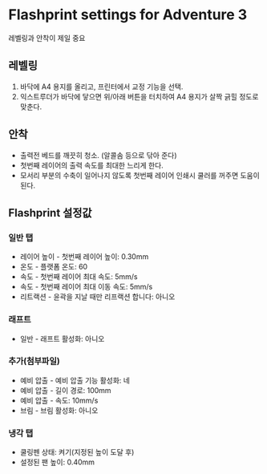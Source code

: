 # Flashprint settings for Adventure 3

레벨링과 안착이 제일 중요

## 레벨링

1. 바닥에 A4 용지를 올리고, 프린터에서 교정 기능을 선택.
1. 익스트루더가 바닥에 닿으면 위/아래 버튼을 터치하여 A4 용지가 살짝 긁힐 정도로 맞춘다.

## 안착

- 출력전 베드를 깨끗히 청소. (알콜솜 등으로 닦아 준다)
- 첫번째 레이어의 출력 속도를 최대한 느리게 한다.
- 모서리 부분의 수축이 일어나지 않도록 첫번째 레이어 인쇄시 쿨러를 꺼주면 도움이 된다.

## Flashprint 설정값

### 일반 탭

- 레이어 높이 - 첫번째 레이어 높이: 0.30mm
- 온도 - 플랫폼 온도: 60
- 속도 - 첫번째 레이어 최대 속도: 5mm/s
- 속도 - 첫번째 레이어 최대 이동 속도: 5mm/s
- 리트랙션 - 윤곽을 지날 때만 리프랙션 합니다: 아니오

### 래프트

- 일반 - 래프트 활성화: 아니오

### 추가(첨부파일)

- 예비 압출 - 예비 압출 기능 활성화: 네
- 예비 압출 - 길이 경로: 100mm
- 예비 압출 - 속도: 10mm/s
- 브림 - 브림 활성화: 아니오

### 냉각 탭

- 쿨링펜 상태: 켜기(지정된 높이 도달 후)
- 설정된 팬 높이: 0.40mm
